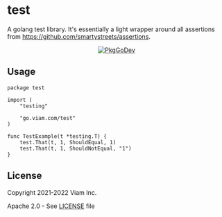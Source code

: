 # test

A golang test library. It's essentially a light wrapper around all assertions from https://github.com/smartystreets/assertions.

<p align="center">
  <a href="https://pkg.go.dev/go.viam.com/test/"><img src="https://pkg.go.dev/badge/go.viam.com/test" alt="PkgGoDev"></a>
</p>

## Usage

```golang
package test

import (
	"testing"

	"go.viam.com/test"
)

func TestExample(t *testing.T) {
	test.That(t, 1, ShouldEqual, 1)
	test.That(t, 1, ShouldNotEqual, "1")
}
```

## License 
Copyright 2021-2022 Viam Inc.

Apache 2.0 - See [LICENSE](https://github.com/viamrobotics/test/blob/main/LICENSE) file
